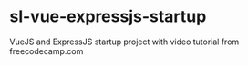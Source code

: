 # sl-vue-expressjs-startup
VueJS and ExpressJS startup project with video tutorial from freecodecamp.com
